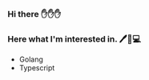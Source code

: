 ### Hi there :hand::hand::hand:

<!-- this README.md is appear on github profile -->

### Here what I'm interested in. :pen::pencil::computer:

- Golang
- Typescript
